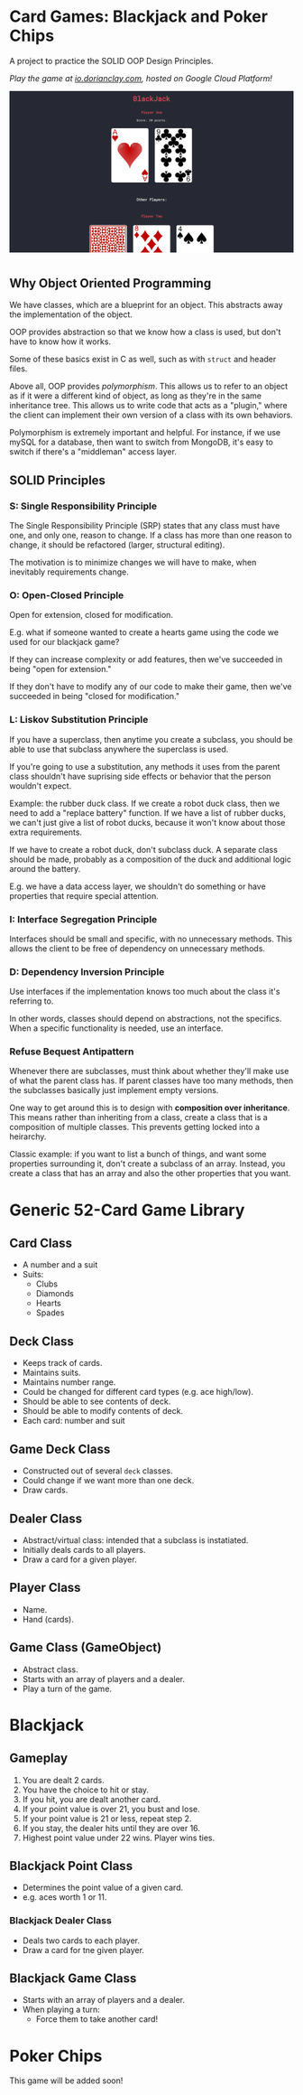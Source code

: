 # Card Games: Blackjack and Poker Chips
A project to practice the SOLID OOP Design Principles.

*Play the game at [io.dorianclay.com](http://io.dorianclay.com), hosted on Google Cloud Platform!*

![Screenshot of Blackjack game](/web/blackjack/src/blackjack_with_cards_thumbnail.png)

#

## Why Object Oriented Programming

We have classes, which are a blueprint for an object. This abstracts away the implementation of the object.

OOP provides abstraction so that we know how a class is used, but don't have to know how it works.

Some of these basics exist in C as well, such as with `struct` and header files.

Above all, OOP provides *polymorphism*. This allows us to refer to an object as if it were a different kind of object, as long as they're in the same inheritance tree. This allows us to write code that acts as a "plugin," where the client can implement their own version of a class with its own behaviors.

Polymorphism is extremely important and helpful. For instance, if we use mySQL for a database, then want to switch from MongoDB, it's easy to switch if there's a "middleman" access layer.

## SOLID Principles

### **S:** Single Responsibility Principle

The Single Responsibility Principle (SRP) states that any class must have one, and only one, reason to change. If a class has more than one reason to change, it should be refactored (larger, structural editing).

The motivation is to minimize changes we will have to make, when inevitably requirements change.

### **O:** Open-Closed Principle

Open for extension, closed for modification.

E.g. what if someone wanted to create a hearts game using the code we used for our blackjack game? 

If they can increase complexity or add features, then we've succeeded in being "open for extension."

If they don't have to modify any of our code to make their game, then we've succeeded in being "closed for modification."

### **L:** Liskov Substitution Principle

If you have a superclass, then anytime you create a subclass, you should be able to use that subclass anywhere the superclass is used.

If you're going to use a substitution, any methods it uses from the parent class shouldn't have suprising side effects or behavior that the person wouldn't expect.

Example: the rubber duck class. If we create a robot duck class, then we need to add a "replace battery" function. If we have a list of rubber ducks, we can't just give a list of robot ducks, because it won't know about those extra requirements.

If we have to create a robot duck, don't subclass duck. A separate class should be made, probably as a composition of the duck and additional logic around the battery.

E.g. we have a data access layer, we shouldn't do something or have properties that require special attention.

### **I:** Interface Segregation Principle

Interfaces should be small and specific, with no unnecessary methods. This allows the client to be free of dependency on unnecessary methods.

### **D:** Dependency Inversion Principle

Use interfaces if the implementation knows too much about the class it's referring to.

In other words, classes should depend on abstractions, not the specifics. When a specific functionality is needed, use an interface.

### Refuse Bequest Antipattern

Whenever there are subclasses, must think about whether they'll make use of what the parent class has. If parent classes have too many methods, then the subclasses basically just implement empty versions.

One way to get around this is to design with **composition over inheritance**. This means rather than inheriting from a class, create a class that is a composition of multiple classes. This prevents getting locked into a heirarchy.

Classic example: if you want to list a bunch of things, and want some properties surrounding it, don't create a subclass of an array. Instead, you create a class that has an array and also the other properties that you want.


# Generic 52-Card Game Library

## Card Class

- A number and a suit
- Suits:
  - Clubs
  - Diamonds
  - Hearts
  - Spades

## Deck Class

- Keeps track of cards.
- Maintains suits.
- Maintains number range.
- Could be changed for different card types (e.g. ace high/low).
- Should be able to see contents of deck.
- Should be able to modify contents of deck.
- Each card: number and suit

## Game Deck Class

- Constructed out of several `deck` classes.
- Could change if we want more than one deck.
- Draw cards.

## Dealer Class

- Abstract/virtual class: intended that a subclass is instatiated.
- Initially deals cards to all players.
- Draw a card for a given player.

## Player Class

- Name.
- Hand (cards).

## Game Class (GameObject)

- Abstract class.
- Starts with an array of players and a dealer.
- Play a turn of the game.


# Blackjack

## Gameplay

1. You are dealt 2 cards.
2. You have the choice to hit or stay.
3. If you hit, you are dealt another card.
4. If your point value is over 21, you bust and lose.
5. If your point value is 21 or less, repeat step 2.
6. If you stay, the dealer hits until they are over 16.
7. Highest point value under 22 wins. Player wins ties.

## Blackjack Point Class

- Determines the point value of a given card.
- e.g. aces worth 1 or 11.

### Blackjack Dealer Class

- Deals two cards to each player.
- Draw a card for tne given player.

## Blackjack Game Class

- Starts with an array of players and a dealer.
- When playing a turn:
  - Force them to take another card!


# Poker Chips

This game will be added soon!
